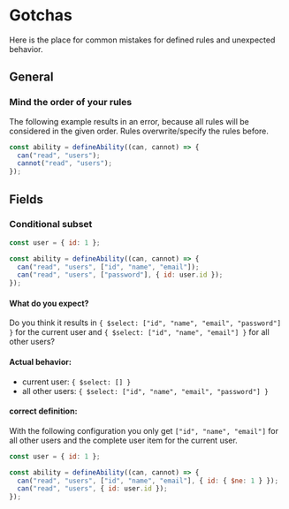 # Gotchas

Here is the place for common mistakes for defined rules and unexpected behavior.

## General

### Mind the order of your rules

The following example results in an error, because all rules will be considered in the given order. Rules overwrite/specify the rules before.

```js
const ability = defineAbility((can, cannot) => {
  can("read", "users");
  cannot("read", "users");
});
```

## Fields

### Conditional subset

```js
const user = { id: 1 };

const ability = defineAbility((can, cannot) => {
  can("read", "users", ["id", "name", "email"]);
  can("read", "users", ["password"], { id: user.id });
});
```

#### What do you expect?

Do you think it results in `{ $select: ["id", "name", "email", "password"] }` for the current user and `{ $select: ["id", "name", "email"] }` for all other users?

#### Actual behavior:

- current user: `{ $select: [] }`
- all other users: `{ $select: ["id", "name", "email", "password"] }`

#### correct definition:

With the following configuration you only get `["id", "name", "email"]` for all other users and the complete user item for the current user.

```js
const user = { id: 1 };

const ability = defineAbility((can, cannot) => {
  can("read", "users", ["id", "name", "email"], { id: { $ne: 1 } });
  can("read", "users", { id: user.id });
});
```